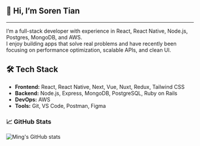 ## 👋 Hi, I’m Soren Tian
---

I’m a full-stack developer with experience in React, React Native, Node.js, Postgres, MongoDB, and AWS.  
I enjoy building apps that solve real problems and have recently been focusing on performance optimization, scalable APIs, and clean UI.

## 🛠 Tech Stack
- **Frontend:** React, React Native, Next, Vue, Nuxt, Redux, Tailwind CSS
- **Backend:** Node.js, Express, MongoDB, PostgreSQL, Ruby on Rails
- **DevOps:** AWS
- **Tools:** Git, VS Code, Postman, Figma

### 📈 GitHub Stats
![Ming's GitHub stats](https://github-readme-stats.vercel.app/api?username=your-github-username&show_icons=true&theme=default)

